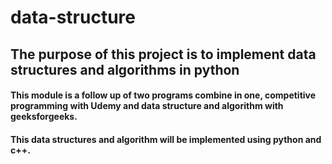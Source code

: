 # data-structure
## The purpose of this project is to implement data structures and algorithms in python
#### This module is a follow up of two programs combine in one, competitive programming with Udemy and data structure and algorithm with geeksforgeeks.
#### This data structures and algorithm will be implemented using python and c++.
